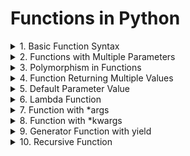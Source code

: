 # Functions in Python

<details>
    <summary>1. Basic Function Syntax</summary>
    Problem: Write a function to calculate and return the square of a number.
</details>

<details>
    <summary>2. Functions with Multiple Parameters</summary>
    Problem: Create a function that will takes two numbers as parameters and return their sum.
</details>

<details>
    <summary>3. Polymorphism in Functions</summary>
    Problem: Write a function multiply that multiplies two numbers, but can also accept and multiply strings.
</details>

<details>
    <summary>4. Function Returning Multiple Values</summary>
    Problem: Create a function that returns both the area and circumferece of a circle given its radius.
</details>

<details>
    <summary>5. Default Parameter Value</summary>
    Problem:  Write a function that greets a user. If no name is provided, it should greet with a default name.
</details>


<details>
    <summary>6. Lambda Function</summary>
    Problem: Create a lambda function to compute the square of a number.
</details>

<details>
    <summary>7. Function with *args</summary>
    Problem: Write s function that takes variable number of argumentrs and returns their sum.
</details>

<details>
    <summary>8. Function with *kwargs</summary>
    Problem: Check if a number is prime
</details>

<details>
    <summary>9. Generator Function with yield</summary>
    Problem: Check if all elements in a list are unique. If a duplicate is found, exit the loop and print the duplicate

    items - ["apple", "banana", "orange", "apple", "mango"]

</details>

<details>
    <summary>10. Recursive Function</summary>
    Problem: Implement an exponential backoff strategy that doubles the wait time between retries, starting from 1 second, but stop after 5 reteries.
</details>